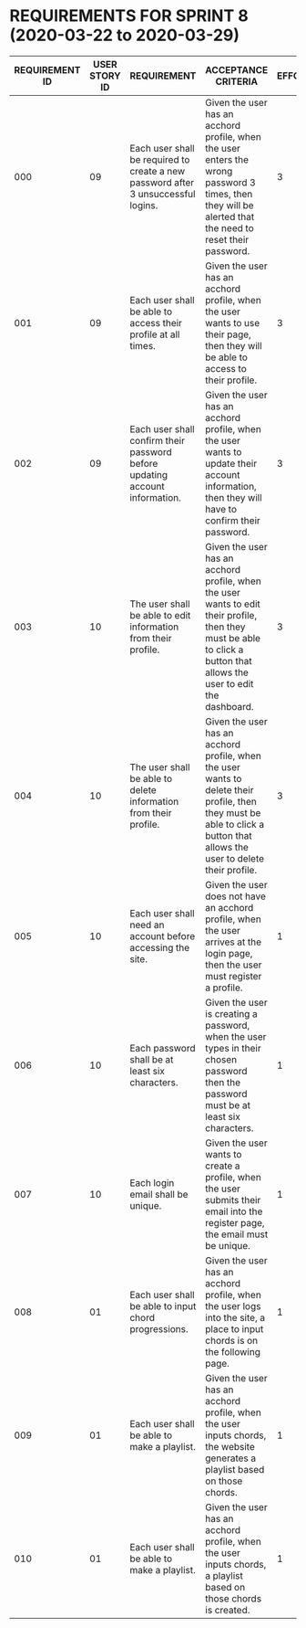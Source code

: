 
# REQUIREMENTS FOR SPRINT 8 (2020-03-22 to 2020-03-29)

| REQUIREMENT ID            | USER STORY ID            | REQUIREMENT  | ACCEPTANCE CRITERIA |	EFFORT |	PRIORITY | STATUS |
| ------------- |---------------------| -------|---------------------|-----------|----------|:---------:|
| 000 | 09 | Each user shall be required to create a new password after 3 unsuccessful logins. | Given the user has an acchord profile, when the user enters the wrong password 3 times, then they will be alerted that the need to reset their password. | 3 | IMPORTANT | WORKING |
| 001 | 09 | Each user shall be able to access their profile at all times. | Given the user has an acchord profile, when the user wants to use their page, then they will be able to access to their profile. | 3 |	NECESSARY | SATISFIED |
| 002 | 09 | Each user shall confirm their password before updating account information. | Given the user has an acchord profile, when the user wants to update their account information, then they will have to confirm their password. | 3 |	NECESSARY | PLANNED |
| 003 | 10 | The user shall be able to edit information from their profile. | Given the user has an acchord profile, when the user wants to edit their profile, then they must be able to click a button that allows the user to edit the dashboard. |	3 |	NECESSARY | TESTING |
| 004 | 10 | The user shall be able to delete information from their profile. | Given the user has an acchord profile, when the user wants to delete their profile, then they must be able to click a button that allows the user to delete their profile. |	3 |	NECESSARY | PLANNED |
| 005 | 10 | Each user shall need an account before accessing the site. | Given the user does not have an acchord profile, when the user arrives at the login page, then the user must register a profile. |	1 |	NECESSARY | SATISFIED |
| 006 | 10 | Each password shall be at least six characters. | Given the user is creating a password, when the user types in their chosen password then the password must be at least six characters. |	1 |	IMPORTANT | SATISFIED |
| 007 | 10 | Each login email shall be unique. | Given the user wants to create a profile, when the user submits their email into the register page, the email must be unique. |	1 |	NECESSARY | SATISFIED |
| 008 | 01 | Each user shall be able to input chord progressions. | Given the user has an acchord profile, when the user logs into the site, a place to input chords is on the following page. |	1 |	NECESSARY | SATISFIED |
| 009 | 01 | Each user shall be able to make a playlist. | Given the user has an acchord profile, when the user inputs chords, the website generates a playlist based on those chords. |	1 |	NECESSARY | SATISFIED |
| 010 | 01 | Each user shall be able to make a playlist. | Given the user has an acchord profile, when the user inputs chords, a playlist based on those chords is created. |	1 |	NECESSARY | SATISFIED |
